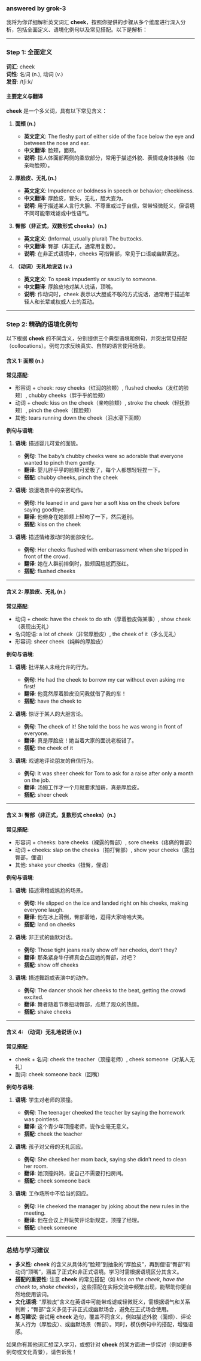 ### answered by grok-3
我将为你详细解析英文词汇 **cheek**，按照你提供的步骤从多个维度进行深入分析，包括全面定义、语境化例句以及常见搭配。以下是解析：

---

### Step 1: 全面定义

**词汇**: cheek  
**词性**: 名词 (n.), 动词 (v.)  
**发音**: /tʃiːk/  

#### 主要定义与翻译
**cheek** 是一个多义词，具有以下常见含义：

1. **面颊 (n.)**  
   - **英文定义**: The fleshy part of either side of the face below the eye and between the nose and ear.  
   - **中文翻译**: 脸颊，面颊。  
   - **说明**: 指人体面部两侧的柔软部分，常用于描述外貌、表情或身体接触（如亲吻脸颊）。  

2. **厚脸皮、无礼 (n.)**  
   - **英文定义**: Impudence or boldness in speech or behavior; cheekiness.  
   - **中文翻译**: 厚脸皮，冒失，无礼，胆大妄为。  
   - **说明**: 用于描述某人言行大胆、不尊重或过于自信，常带轻微贬义，但语境不同可能带戏谑或中性语气。  

3. **臀部（非正式，双数形式 cheeks）(n.)**  
   - **英文定义**: (Informal, usually plural) The buttocks.  
   - **中文翻译**: 臀部（非正式，通常用复数）。  
   - **说明**: 在非正式语境中，cheeks 可指臀部，常见于口语或幽默表达。  

4. **（动词）无礼地说话 (v.)**  
   - **英文定义**: To speak impudently or saucily to someone.  
   - **中文翻译**: 厚脸皮地对某人说话，顶嘴。  
   - **说明**: 作动词时，cheek 表示以大胆或不敬的方式说话，通常用于描述年轻人和长辈或权威人士的互动。

---

### Step 2: 精确的语境化例句

以下根据 **cheek** 的不同含义，分别提供三个典型语境和例句，并突出常见搭配（collocations）。例句力求反映真实、自然的语言使用场景。

#### 含义 1: 面颊 (n.)
**常见搭配**:  
- 形容词 + cheek: rosy cheeks（红润的脸颊）, flushed cheeks（发红的脸颊）, chubby cheeks（胖乎乎的脸颊）  
- 动词 + cheek: kiss on the cheek（亲吻脸颊）, stroke the cheek（轻抚脸颊）, pinch the cheek（捏脸颊）  
- 其他: tears running down the cheek（泪水滑下面颊）  

**例句与语境**:

1. **语境**: 描述婴儿可爱的面貌。  
   - **例句**: The baby’s chubby cheeks were so adorable that everyone wanted to pinch them gently.  
   - **翻译**: 婴儿胖乎乎的脸颊可爱极了，每个人都想轻轻捏一下。  
   - **搭配**: chubby cheeks, pinch the cheek  

2. **语境**: 浪漫场景中的亲密动作。  
   - **例句**: He leaned in and gave her a soft kiss on the cheek before saying goodbye.  
   - **翻译**: 他俯身在她脸颊上轻吻了一下，然后道别。  
   - **搭配**: kiss on the cheek  

3. **语境**: 描述情绪激动时的面部变化。  
   - **例句**: Her cheeks flushed with embarrassment when she tripped in front of the crowd.  
   - **翻译**: 她在人群前摔倒时，脸颊因尴尬而涨红。  
   - **搭配**: flushed cheeks  

---

#### 含义 2: 厚脸皮、无礼 (n.)
**常见搭配**:  
- 动词 + cheek: have the cheek to do sth（厚着脸皮做某事）, show cheek（表现出无礼）  
- 名词短语: a lot of cheek（非常厚脸皮）, the cheek of it（多么无礼）  
- 形容词: sheer cheek（纯粹的厚脸皮）  

**例句与语境**:

1. **语境**: 批评某人未经允许的行为。  
   - **例句**: He had the cheek to borrow my car without even asking me first!  
   - **翻译**: 他竟然厚着脸皮没问我就借了我的车！  
   - **搭配**: have the cheek to  

2. **语境**: 惊讶于某人的大胆言论。  
   - **例句**: The cheek of it! She told the boss he was wrong in front of everyone.  
   - **翻译**: 真是厚脸皮！她当着大家的面说老板错了。  
   - **搭配**: the cheek of it  

3. **语境**: 戏谑地评论朋友的自信行为。  
   - **例句**: It was sheer cheek for Tom to ask for a raise after only a month on the job.  
   - **翻译**: 汤姆工作才一个月就要求加薪，真是厚脸皮。  
   - **搭配**: sheer cheek  

---

#### 含义 3: 臀部（非正式，复数形式 cheeks）(n.)
**常见搭配**:  
- 形容词 + cheeks: bare cheeks（裸露的臀部）, sore cheeks（疼痛的臀部）  
- 动词 + cheeks: slap on the cheeks（拍打臀部）, show your cheeks（露出臀部，俚语）  
- 其他: shake your cheeks（扭臀，俚语）  

**例句与语境**:

1. **语境**: 描述滑稽或尴尬的场景。  
   - **例句**: He slipped on the ice and landed right on his cheeks, making everyone laugh.  
   - **翻译**: 他在冰上滑倒，臀部着地，逗得大家哈哈大笑。  
   - **搭配**: land on cheeks  

2. **语境**: 非正式的幽默对话。  
   - **例句**: Those tight jeans really show off her cheeks, don’t they?  
   - **翻译**: 那条紧身牛仔裤真会凸显她的臀部，对吧？  
   - **搭配**: show off cheeks  

3. **语境**: 描述舞蹈或表演中的动作。  
   - **例句**: The dancer shook her cheeks to the beat, getting the crowd excited.  
   - **翻译**: 舞者随着节奏扭动臀部，点燃了观众的热情。  
   - **搭配**: shake cheeks  

---

#### 含义 4: （动词）无礼地说话 (v.)
**常见搭配**:  
- cheek + 名词: cheek the teacher（顶撞老师）, cheek someone（对某人无礼）  
- 副词: cheek someone back（回嘴）  

**例句与语境**:

1. **语境**: 学生对老师的顶撞。  
   - **例句**: The teenager cheeked the teacher by saying the homework was pointless.  
   - **翻译**: 这个青少年顶撞老师，说作业毫无意义。  
   - **搭配**: cheek the teacher  

2. **语境**: 孩子对父母的无礼回应。  
   - **例句**: She cheeked her mom back, saying she didn’t need to clean her room.  
   - **翻译**: 她顶撞妈妈，说自己不需要打扫房间。  
   - **搭配**: cheek someone back  

3. **语境**: 工作场所中不恰当的回应。  
   - **例句**: He cheeked the manager by joking about the new rules in the meeting.  
   - **翻译**: 他在会议上开玩笑评论新规定，顶撞了经理。  
   - **搭配**: cheek someone  

---

### 总结与学习建议
- **多义性**: **cheek** 的含义从具体的“脸颊”到抽象的“厚脸皮”，再到俚语“臀部”和动词“顶嘴”，涵盖了正式和非正式语境。学习时需根据语境区分其含义。  
- **搭配的重要性**: 注意 **cheek** 的常见搭配（如 *kiss on the cheek*, *have the cheek to*, *shake cheeks*），这些搭配在实际交流中频繁出现，能帮助你更自然地使用该词。  
- **文化语境**: “厚脸皮”含义在英语中可能带戏谑或轻微贬义，需根据语气和关系判断；“臀部”含义多见于非正式或幽默场合，避免在正式场合使用。  
- **练习建议**: 尝试用 **cheek** 造句，覆盖不同含义，例如描述外貌（面颊）、评论某人行为（厚脸皮）、或幽默场景（臀部）。同时，模仿例句中的搭配，增强语感。  

如果你有其他词汇想深入学习，或想针对 **cheek** 的某方面进一步探讨（例如更多例句或文化背景），请告诉我！